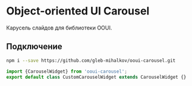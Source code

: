 # Object-oriented UI Carousel

Карусель слайдов для библиотеки OOUI.

## Подключение

````bash
npm i --save https://github.com/gleb-mihalkov/ooui-carousel.git
````

````javascript
import {CarouselWidget} from 'ooui-carousel';
export default class CustomCarouselWidget extends CarouselWidget {}
````

